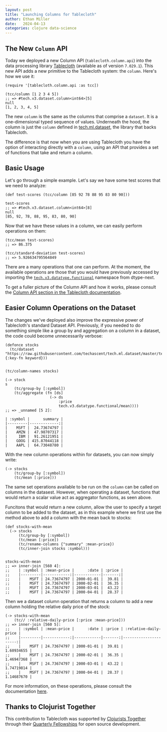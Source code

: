 ```yaml
---
layout: post
title: "Launching Columns for Tablecloth"
author: Ethan Miller
date:   2024-04-13
categories: clojure data-science
---
```


## The New `Column` API

Today we deployed a new Column API (`tablecloth.column.api`) into the
 data processing library
 [Tablecloth](https://gitub.com/scicloj/tablecloth) (available as of
 version `7.029.1`). This new API adds a new primitive to the
 Tablecloth system: the `column`. Here's how we use it:

```
(require '[tablecloth.column.api :as tcc])

(tcc/column [1 2 3 4 5])
;; => #tech.v3.dataset.column<int64>[5]
null
[1, 2, 3, 4, 5]
```

The new `column` is the same as the columns that comprise a `dataset`.
It is a one-dimensional typed sequence of values. Underneath the hood,
the column is just the `column` defined in
[tech.ml.dataset](https://techascent.github.io/tech.ml.dataset/tech.v3.dataset.column.html),
the library that backs Tablecloth.

The difference is that now when you are using Tablecloth you have the
option of interacting directly with a `column`, using an API that
provides a set of functions that take and return a column.

## Basic Usage

Let's go through a simple example. Let's say we have some test scores
that we need to analyze:

```
(def test-scores (tcc/column [85 92 78 88 95 83 80 90]))

test-scores
;; => #tech.v3.dataset.column<int64>[8]
null
[85, 92, 78, 88, 95, 83, 80, 90]
```

Now that we have these values in a column, we can easily perform
operations on them:

```
(tcc/mean test-scores)
;; => 86.375

(tcc/standard-deviation test-scores)
;; => 5.926634795564849
```

There are a many operations that one can perform. At the moment, the
available operations are those that you would have previously accessed
by importing the
[`tech.v3.datatype.functional`](https://cnuernber.github.io/dtype-next/tech.v3.datatype.functional.html)
namespace from dtype-next.

To get a fuller picture of the Column API and how it works, please
consult the [Column API section in the Tablecloth
documentation](https://scicloj.github.io/tablecloth/#column-api).

## Easier Column Operations on the Dataset

The changes we've deployed also improve the expressive power of
Tablecloth's standard Dataset API. Previously, if you needed to do
something simple like a group by and aggregation on a column in a
dataset, the code could become unnecessarily verbose:

```
(defonce stocks
  (tc/dataset "https://raw.githubusercontent.com/techascent/tech.ml.dataset/master/test/data/stocks.csv" {:key-fn keyword}))


(tc/column-names stocks)

(-> stock
s
    (tc/group-by [:symbol])
    (tc/aggregate (fn [ds]
                    (-> ds
                        :price
                        tech.v3.datatype.functional/mean))))
;; => _unnamed [5 2]:

| :symbol |      summary |
|---------|-------------:|
|    MSFT |  24.73674797 |
|    AMZN |  47.98707317 |
|     IBM |  91.26121951 |
|    GOOG | 415.87044118 |
|    AAPL |  64.73048780 |
```

With the new column operations within for datasets, you can now simply write: 

```
(-> stocks
    (tc/group-by [:symbol])
    (tc/mean [:price]))
```

The same set operations available to be run on the `column` can be
called on columns in the datasest. However, when operating a dataset,
functions that would return a scalar value act as aggregator
functions, as seen above.

Funcitons that would return a new column, allow the user to specify a
target column to be added to the dataset, as in this example where we
first use the method above to add a column with the mean back to
stocks:

```
(def stocks-with-mean
  (-> stocks
      (tc/group-by [:symbol])
      (tc/mean [:price])
      (tc/rename-columns {"summary" :mean-price})
      (tc/inner-join stocks :symbol)))


stocks-with-mean
;; => inner-join [560 4]:
;;    | :symbol | :mean-price |      :date | :price |
;;    |---------|------------:|------------|-------:|
;;    |    MSFT | 24.73674797 | 2000-01-01 |  39.81 |
;;    |    MSFT | 24.73674797 | 2000-02-01 |  36.35 |
;;    |    MSFT | 24.73674797 | 2000-03-01 |  43.22 |
;;    |    MSFT | 24.73674797 | 2000-04-01 |  28.37 |
```
Then we a dataset column operation that returns a column to add a new column holding the relative daily price of the stock:

```
(-> stocks-with-mean
    (tc// :relative-daily-price [:price :mean-price]))
;; => inner-join [560 5]:
;;    | :symbol | :mean-price |      :date | :price | :relative-daily-price |
;;    |---------|------------:|------------|-------:|----------------------:|
;;    |    MSFT | 24.73674797 | 2000-01-01 |  39.81 |            1.60934655 |
;;    |    MSFT | 24.73674797 | 2000-02-01 |  36.35 |            1.46947368 |
;;    |    MSFT | 24.73674797 | 2000-03-01 |  43.22 |            1.74719814 |
;;    |    MSFT | 24.73674797 | 2000-04-01 |  28.37 |            1.14687670 |
```

For more information, on these operations, please consult the
documentation
[here](https://scicloj.github.io/tablecloth/pr-preview/pr-100/#column-operations).

## Thanks to Clojurist Together

This contribution to Tablecloth was supported by [Clojurists
Together](https://www.clojuriststogether.org) through their [Quarterly
Fellowships](https://www.clojuriststogether.org/open-source/) for open
source development.
